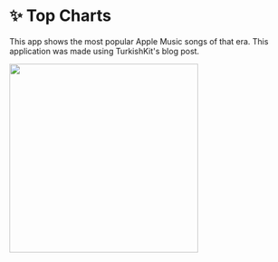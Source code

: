 # :sparkles: Top Charts
This app shows the most popular Apple Music songs of that era. This application was made using TurkishKit's blog post.

<p float="left">
<img width="333" src="/Step-by-step-coding-projects/001-Top-Charts/gif/preview.gif">
</p>

